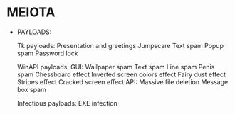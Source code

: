 # MEIOTA
* PAYLOADS:

    Tk payloads:
        Presentation and greetings
        Jumpscare
        Text spam
        Popup spam
        Password lock
    
    WinAPI payloads:
        GUI:
            Wallpaper spam
            Text spam
            Line spam
            Penis spam
            Chessboard effect
            Inverted screen colors effect
            Fairy dust effect
            Stripes effect
            Cracked screen effect
        API:
            Massive file deletion
            Message box spam
            
     Infectious payloads:
        EXE infection


